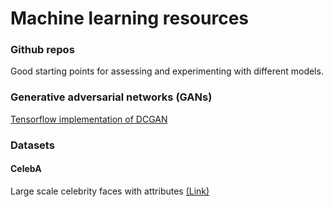 # Machine learning resources

### Github repos
Good starting points for assessing and experimenting with different models.

### Generative adversarial networks (GANs)

[Tensorflow implementation of DCGAN](https://github.com/carpedm20/DCGAN-tensorflow)

### Datasets

#### CelebA
Large scale celebrity faces with attributes [(Link)](http://mmlab.ie.cuhk.edu.hk/projects/CelebA.html)
